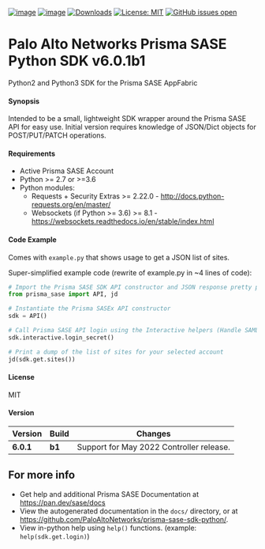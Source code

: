 
[![image](https://img.shields.io/pypi/v/cloudgenix.svg)](https://pypi.org/project/prisma-sase/)
[![image](https://img.shields.io/pypi/pyversions/cloudgenix.svg)](https://pypi.org/project/prisma-sase/)
[![Downloads](https://pepy.tech/badge/cloudgenix)](https://pypi.org/project/prisma-sase)
[![License: MIT](https://img.shields.io/pypi/l/cloudgenix.svg?color=brightgreen)](https://pypi.org/project/prisma-sase/)
[![GitHub issues open](https://img.shields.io/github/issues/CloudGenix/sdk-python.svg)](https://github.com/PaloAltoNetworks/prisma-sase-sdk-python/issues)
# Palo Alto Networks Prisma SASE Python SDK v6.0.1b1
Python2 and Python3 SDK for the Prisma SASE AppFabric

#### Synopsis
Intended to be a small, lightweight SDK wrapper around the Prisma SASE API for easy use. 
Initial version requires knowledge of JSON/Dict objects for POST/PUT/PATCH operations.

#### Requirements
* Active Prisma SASE Account
* Python >= 2.7 or >=3.6
* Python modules:
    * Requests + Security Extras >= 2.22.0 - <http://docs.python-requests.org/en/master/>
    * Websockets (if Python >= 3.6) >= 8.1 - <https://websockets.readthedocs.io/en/stable/index.html>

#### Code Example
Comes with `example.py` that shows usage to get a JSON list of sites.

Super-simplified example code (rewrite of example.py in ~4 lines of code):
```python
# Import the Prisma SASE SDK API constructor and JSON response pretty printer
from prisma_sase import API, jd

# Instantiate the Prisma SASEx API constructor
sdk = API()

# Call Prisma SASE API login using the Interactive helpers (Handle SAML2.0 login and MSP functions too!).
sdk.interactive.login_secret()

# Print a dump of the list of sites for your selected account
jd(sdk.get.sites())
```

#### License
MIT

#### Version
| Version | Build | Changes |
| ------- | ----- | ------- |
| **6.0.1** | **b1** | Support for May 2022 Controller release. |

## For more info
 * Get help and additional Prisma SASE Documentation at <https://pan.dev/sase/docs>
 * View the autogenerated documentation in the `docs/` directory, or at <https://github.com/PaloAltoNetworks/prisma-sase-sdk-python/>.
 * View in-python help using `help()` functions. (example: `help(sdk.get.login)`)
